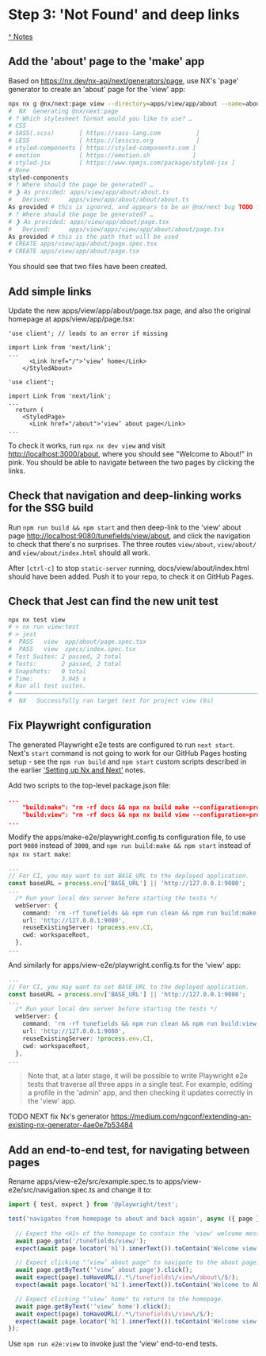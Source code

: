 # Step 3: 'Not Found' and deep links

[^ Notes](./00-notes.md)

## Add the 'about' page to the 'make' app

Based on <https://nx.dev/nx-api/next/generators/page>, use NX's 'page' generator
to create an 'about' page for the 'view' app:

```bash
npx nx g @nx/next:page view --directory=apps/view/app/about --name=about --withTests
#  NX  Generating @nx/next:page
# ? Which stylesheet format would you like to use? … 
# CSS
# SASS(.scss)       [ https://sass-lang.com          ]
# LESS              [ https://lesscss.org            ]
# styled-components [ https://styled-components.com ]
# emotion           [ https://emotion.sh            ]
# styled-jsx        [ https://www.npmjs.com/package/styled-jsx ]
# None
styled-components
# ? Where should the page be generated? …
# ❯ As provided: apps/view/app/about/about.ts
#   Derived:     apps/view/app/about/about/about.ts
As provided # this is ignored, and appears to be an @nx/next bug TODO fix!
# ? Where should the page be generated? … 
# ❯ As provided: apps/view/app/about/page.tsx
#   Derived:     apps/view/apps/view/app/about/about/page.tsx
As provided # this is the path that will be used
# CREATE apps/view/app/about/page.spec.tsx
# CREATE apps/view/app/about/page.tsx
```

You should see that two files have been created. 

## Add simple links

Update the new apps/view/app/about/page.tsx page, and also the original homepage
at apps/view/app/page.tsx:

```tsx
'use client'; // leads to an error if missing

import Link from 'next/link';
...
      <Link href="/">‘view’ home</Link>
    </StyledAbout>
```

```tsx
'use client';

import Link from 'next/link';
...
  return (
    <StyledPage>
      <Link href="/about">‘view’ about page</Link>
...
```

To check it works, run `npx nx dev view` and visit <http://localhost:3000/about>,
where you should see "Welcome to About!" in pink. You should be able to navigate
between the two pages by clicking the links.

## Check that navigation and deep-linking works for the SSG build

Run `npm run build && npm start` and then deep-link to the 'view' about page
<http://localhost:9080/tunefields/view/about>, and click the navigation to check
that there's no surprises. The three routes `view/about`, `view/about/` and
`view/about/index.html` should all work.

After `[ctrl-c]` to stop `static-server` running, docs/view/about/index.html
should have been added. Push it to your repo, to check it on GitHub Pages.

## Check that Jest can find the new unit test

```bash
npx nx test view
# > nx run view:test
# > jest
#  PASS   view  app/about/page.spec.tsx
#  PASS   view  specs/index.spec.tsx
# Test Suites: 2 passed, 2 total
# Tests:       2 passed, 2 total
# Snapshots:   0 total
# Time:        3.945 s
# Ran all test suites.
# ——————————————————————————————————————————————————————————————————————————————
#  NX   Successfully ran target test for project view (6s)
```

## Fix Playwright configuration

The generated Playwright e2e tests are configured to run `next start`. Next's
`start` command is not going to work for our GitHub Pages hosting setup - see
the `npm run build` and `npm start` custom scripts described in the earlier
['Setting up Nx and Next'](./01-setting-up-nx-and-next.md) notes.

Add two scripts to the top-level package.json file:

```json
...
    "build:make": "rm -rf docs && npx nx build make --configuration=production && node scripts/post-build.mjs",
    "build:view": "rm -rf docs && npx nx build view --configuration=production && node scripts/post-build.mjs",
...
```

Modify the apps/make-e2e/playwright.config.ts configuration file, to use port
`9080` instead of `3000`, and `npm run build:make && npm start` instead of
`npx nx start make`:

```ts
...
// For CI, you may want to set BASE_URL to the deployed application.
const baseURL = process.env['BASE_URL'] || 'http://127.0.0.1:9080';
...
  /* Run your local dev server before starting the tests */
  webServer: {
    command: 'rm -rf tunefields && npm run clean && npm run build:make && npm start',
    url: 'http://127.0.0.1:9080',
    reuseExistingServer: !process.env.CI,
    cwd: workspaceRoot,
  },
...
```

And similarly for apps/view-e2e/playwright.config.ts for the 'view' app:

```ts
...
// For CI, you may want to set BASE_URL to the deployed application.
const baseURL = process.env['BASE_URL'] || 'http://127.0.0.1:9080';
...
  /* Run your local dev server before starting the tests */
  webServer: {
    command: 'rm -rf tunefields && npm run clean && npm run build:view && npm start',
    url: 'http://127.0.0.1:9080',
    reuseExistingServer: !process.env.CI,
    cwd: workspaceRoot,
  },
...
```

> Note that, at a later stage, it will be possible to write Playwright e2e tests
> that traverse all three apps in a single test. For example, editing a profile
> in the 'admin' app, and then checking it updates correctly in the 'view' app.

TODO NEXT fix Nx's generator <https://medium.com/ngconf/extending-an-existing-nx-generator-4ae0e7b53484>

## Add an end-to-end test, for navigating between pages

Rename apps/view-e2e/src/example.spec.ts to apps/view-e2e/src/navigation.spec.ts
and change it to:

```ts
import { test, expect } from '@playwright/test';

test('navigates from homepage to about and back again', async ({ page }) => {
  
  // Expect the <H1> of the homepage to contain the 'view' welcome message.
  await page.goto('/tunefields/view/');
  expect(await page.locator('h1').innerText()).toContain('Welcome view');

  // Expect clicking "‘view’ about page" to navigate to the about page.
  await page.getByText('‘view’ about page').click();
  await expect(page).toHaveURL(/.*\/tunefields\/view\/about\/$/);
  expect(await page.locator('h1').innerText()).toContain('Welcome to About!');

  // Expect clicking "‘view’ home" to return to the homepage.
  await page.getByText('‘view’ home').click();
  await expect(page).toHaveURL(/.*\/tunefields\/view\/$/);
  expect(await page.locator('h1').innerText()).toContain('Welcome view');
});
```

Use `npm run e2e:view` to invoke just the 'view' end-to-end tests. 

